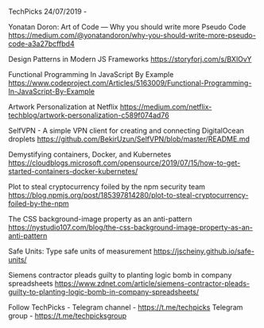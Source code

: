 TechPicks 24/07/2019 -

Yonatan Doron: Art of Code — Why you should write more Pseudo Code
https://medium.com/@yonatandoron/why-you-should-write-more-pseudo-code-a3a27bcffbd4

Design Patterns in Modern JS Frameworks
https://storyforj.com/s/BXlOvY

Functional Programming In JavaScript By Example
https://www.codeproject.com/Articles/5163009/Functional-Programming-In-JavaScript-By-Example

Artwork Personalization at Netflix
https://medium.com/netflix-techblog/artwork-personalization-c589f074ad76

SelfVPN - A simple VPN client for creating and connecting DigitalOcean droplets
https://github.com/BekirUzun/SelfVPN/blob/master/README.md

Demystifying containers, Docker, and Kubernetes
https://cloudblogs.microsoft.com/opensource/2019/07/15/how-to-get-started-containers-docker-kubernetes/

Plot to steal cryptocurrency foiled by the npm security team
https://blog.npmjs.org/post/185397814280/plot-to-steal-cryptocurrency-foiled-by-the-npm

The CSS background-image property as an anti-pattern
https://nystudio107.com/blog/the-css-background-image-property-as-an-anti-pattern

Safe Units: Type safe units of measurement
https://jscheiny.github.io/safe-units/

Siemens contractor pleads guilty to planting logic bomb in company spreadsheets
https://www.zdnet.com/article/siemens-contractor-pleads-guilty-to-planting-logic-bomb-in-company-spreadsheets/

Follow TechPicks -
Telegram channel - https://t.me/techpicks
Telegram group - https://t.me/techpicksgroup